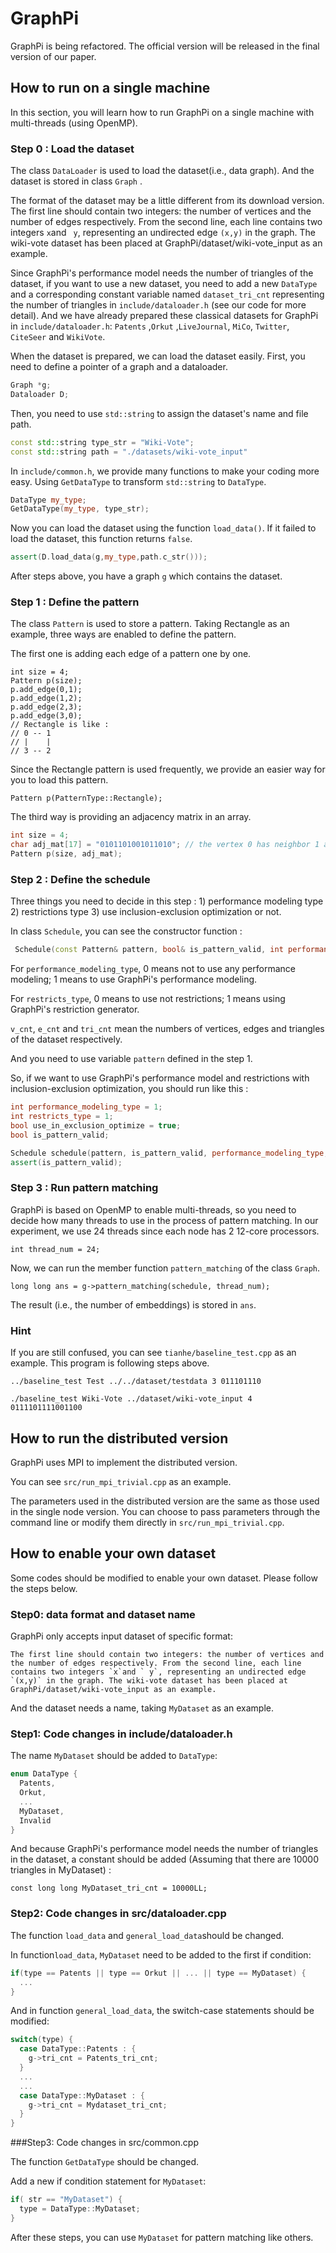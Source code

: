# GraphPi

GraphPi is being refactored. The official version will be released in the final version of our paper.



## How to run on a single machine

In this section, you will learn how to run GraphPi on a single machine with multi-threads (using OpenMP).



### Step 0 : Load the dataset

The class `DataLoader` is used to load the dataset(i.e., data graph).  And the dataset is stored in class `Graph` .

The format of the dataset may be a little different from its download version. The first line should contain two integers: the number of vertices and the number of edges respectively. From the second line, each line contains two integers `x`and ` y`, representing an undirected edge `(x,y)` in the graph. The wiki-vote dataset has been placed at GraphPi/dataset/wiki-vote_input as an example.

Since GraphPi's performance model needs the number of triangles of the dataset, if you want to use a new dataset, you need to add a new `DataType` and a corresponding constant variable named `dataset_tri_cnt` representing the number of triangles in `include/dataloader.h` (see our code for more detail). And we have already prepared these classical datasets for GraphPi in `include/dataloader.h`: `Patents` ,`Orkut` ,`LiveJournal`, `MiCo`, `Twitter`, `CiteSeer` and `WikiVote`.

When the dataset is prepared, we can load the dataset easily. First,  you need to define a pointer of a graph and a dataloader.

```cpp
Graph *g;
Dataloader D;
```

Then, you need to use `std::string` to assign the dataset's name and file path.

```cpp
const std::string type_str = "Wiki-Vote";
const std::string path = "./datasets/wiki-vote_input"
```

In `include/common.h`, we provide many functions to make your coding more easy. Using `GetDataType` to transform `std::string` to `DataType`.

```cpp
DataType my_type;
GetDataType(my_type, type_str);
```

Now you can load the dataset using the function `load_data()`. If it failed to load the dataset, this function returns `false`.

```cpp
assert(D.load_data(g,my_type,path.c_str()));
```

After steps above, you have a graph `g` which contains the dataset.

### Step 1 : Define the pattern

The class `Pattern` is used to store a pattern. Taking Rectangle as an example, three ways are enabled to define the pattern.

The first one is adding each edge of a pattern one by one.

```
int size = 4;
Pattern p(size);
p.add_edge(0,1);
p.add_edge(1,2);
p.add_edge(2,3);
p.add_edge(3,0);
// Rectangle is like :
// 0 -- 1
// |    |
// 3 -- 2
```

Since the Rectangle pattern is used frequently, we provide an easier way for you to load this pattern. 

```
Pattern p(PatternType::Rectangle);
```

The third way is providing an adjacency matrix in an array.

```cpp
int size = 4;
char adj_mat[17] = "0101101001011010"; // the vertex 0 has neighbor 1 and 3, so the first four character "0101" means 0 have edges to 1 and 3 but not have an edge to 0 or 2.
Pattern p(size, adj_mat);
```

### Step 2 : Define the schedule

Three things you need to decide in this step : 1) performance modeling type 2) restrictions type 3) use inclusion-exclusion optimization or not.

In class `Schedule`, you can see the constructor function :

```cpp
 Schedule(const Pattern& pattern, bool& is_pattern_valid, int performance_modeling_type, int restricts_type, bool use_in_exclusion_optimize, int v_cnt, unsigned int e_cnt, long long tri_cnt);
```

For `performance_modeling_type`, 0 means not to use any performance modeling; 1 means to use GraphPi's performance modeling.

For `restricts_type`, 0 means to use not restrictions; 1 means using GraphPi's restriction generator.

`v_cnt`, `e_cnt` and `tri_cnt`  mean the numbers of vertices, edges and triangles of the dataset respectively.

And you need to use variable `pattern` defined in the step 1.



So, if we want to use GraphPi's performance model and restrictions with inclusion-exclusion optimization, you should run like this :

```cpp
int performance_modeling_type = 1;
int restricts_type = 1;
bool use_in_exclusion_optimize = true;
bool is_pattern_valid;

Schedule schedule(pattern, is_pattern_valid, performance_modeling_type, restricts_type, use_in_exclusion_optimize, g->v_cnt, g->e_cnt, g->tri_cnt);
assert(is_pattern_valid);
```



### Step 3 : Run pattern matching

GraphPi is based on OpenMP to enable multi-threads, so you need to decide how many threads to use in the process of pattern matching. In our experiment, we use 24 threads since each node has 2 12-core processors.

```
int thread_num = 24;
```

Now, we can run the member function `pattern_matching` of the class `Graph`.

```
long long ans = g->pattern_matching(schedule, thread_num);
```

The result (i.e., the number of embeddings) is stored in `ans`.



### Hint

If you are still confused, you can see `tianhe/baseline_test.cpp` as an example. This program is following steps above.

```
../baseline_test Test ../../dataset/testdata 3 011101110
```
```
./baseline_test Wiki-Vote ../dataset/wiki-vote_input 4 0111101111001100
```

## How to run the distributed version

GraphPi uses MPI to implement the distributed version.

You can see `src/run_mpi_trivial.cpp` as an example.

The parameters used in the distributed version are the same as those used in the single node version. You can choose to pass parameters through the command line or modify them directly in `src/run_mpi_trivial.cpp`.

## How to enable your own dataset

Some codes should be modified to enable your own dataset. Please follow the steps below.

### Step0: data format and dataset name

GraphPi only accepts input dataset of specific format: 

```
The first line should contain two integers: the number of vertices and the number of edges respectively. From the second line, each line contains two integers `x`and ` y`, representing an undirected edge `(x,y)` in the graph. The wiki-vote dataset has been placed at GraphPi/dataset/wiki-vote_input as an example.
```

And the dataset needs a name, taking `MyDataset` as an example.

### Step1: Code changes in include/dataloader.h

The name `MyDataset` should be added to `DataType`:

```c++
enum DataType {
  Patents,
  Orkut,
  ...
  MyDataset,
  Invalid
}
```

And because GraphPi's performance model needs the number of triangles in the dataset, a constant should be added (Assuming that there are 10000 triangles in MyDataset) :

```
const long long MyDataset_tri_cnt = 10000LL;
```

### Step2: Code changes in src/dataloader.cpp

The function `load_data` and `general_load_data`should be changed.

In function`load_data`, `MyDataset` need to be added to the first if condition:

```c++
if(type == Patents || type == Orkut || ... || type == MyDataset) {
  ...
}
```

And in function `general_load_data`, the switch-case statements should be modified:

```c++
switch(type) {
  case DataType::Patents : {
    g->tri_cnt = Patents_tri_cnt;
  }
  ...
  ...  
  case DataType::MyDataset : {
  	g->tri_cnt = Mydataset_tri_cnt;    
  }    
}
```

###Step3: Code changes in src/common.cpp

The function `GetDataType` should be changed.

Add a new if condition statement for `MyDataset`:

```c++
if( str == "MyDataset") {
  type = DataType::MyDataset;
}
```

After these steps, you can use `MyDataset` for pattern matching like others.



